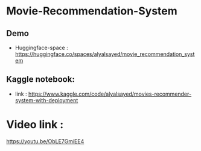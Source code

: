 # Movie-Recommendation-System
## Demo 
- Huggingface-space : https://huggingface.co/spaces/alyalsayed/movie_recommendation_system

## Kaggle notebook:
- link : https://www.kaggle.com/code/alyalsayed/movies-recommender-system-with-deployment

# Video link : 
https://youtu.be/ObLE7GmiEE4

